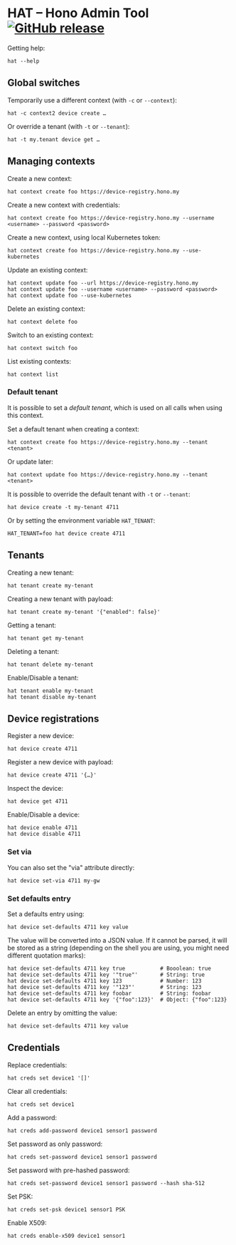 # HAT – Hono Admin Tool [![GitHub release](https://img.shields.io/github/release/ctron/hat.svg)](https://github.com/ctron/hat/releases)

Getting help:

    hat --help

## Global switches

Temporarily use a different context (with `-c` or `--context`):

    hat -c context2 device create …

Or override a tenant (with `-t` or `--tenant`):

    hat -t my.tenant device get …

## Managing contexts

Create a new context:

    hat context create foo https://device-registry.hono.my

Create a new context with credentials:

    hat context create foo https://device-registry.hono.my --username <username> --password <password>

Create a new context, using local Kubernetes token:

    hat context create foo https://device-registry.hono.my --use-kubernetes

Update an existing context:

    hat context update foo --url https://device-registry.hono.my
    hat context update foo --username <username> --password <password>
    hat context update foo --use-kubernetes

Delete an existing context:

    hat context delete foo

Switch to an existing context:

    hat context switch foo

List existing contexts:

    hat context list

### Default tenant

It is possible to set a *default tenant*, which is used on all calls when using
this context.

Set a default tenant when creating a context:

    hat context create foo https://device-registry.hono.my --tenant <tenant>

Or update later:

    hat context update foo https://device-registry.hono.my --tenant <tenant>

It is possible to override the default tenant with `-t` or `--tenant`:

    hat device create -t my-tenant 4711

Or by setting the environment variable `HAT_TENANT`:

    HAT_TENANT=foo hat device create 4711

## Tenants

Creating a new tenant:

    hat tenant create my-tenant

Creating a new tenant with payload:

    hat tenant create my-tenant '{"enabled": false}'

Getting a tenant:

    hat tenant get my-tenant

Deleting a tenant:

    hat tenant delete my-tenant

Enable/Disable a tenant:

    hat tenant enable my-tenant
    hat tenant disable my-tenant
    
## Device registrations

Register a new device:

    hat device create 4711

Register a new device with payload:

    hat device create 4711 '{…}'

Inspect the device:

    hat device get 4711

Enable/Disable a device:

    hat device enable 4711
    hat device disable 4711

### Set via

You can also set the "via" attribute directly:

    hat device set-via 4711 my-gw

### Set defaults entry

Set a defaults entry using:

    hat device set-defaults 4711 key value

The value will be converted into a JSON value. If it cannot
be parsed, it will be stored as a string (depending on the
shell you are using, you might need different quotation marks):

    hat device set-defaults 4711 key true           # Booolean: true
    hat device set-defaults 4711 key '"true"'       # String: true
    hat device set-defaults 4711 key 123            # Number: 123
    hat device set-defaults 4711 key '"123"'        # String: 123
    hat device set-defaults 4711 key foobar         # String: foobar
    hat device set-defaults 4711 key '{"foo":123}'  # Object: {"foo":123}

Delete an entry by omitting the value:

    hat device set-defaults 4711 key value

## Credentials

Replace credentials:

    hat creds set device1 '[]'

Clear all credentials:

    hat creds set device1

Add a password:

    hat creds add-password device1 sensor1 password

Set password as only password:

    hat creds set-password device1 sensor1 password

Set password with pre-hashed password:

    hat creds set-password device1 sensor1 password --hash sha-512

Set PSK:

    hat creds set-psk device1 sensor1 PSK

Enable X509:

    hat creds enable-x509 device1 sensor1
